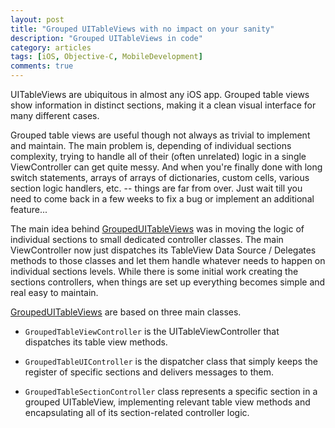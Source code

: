 ```yaml
---
layout: post
title: "Grouped UITableViews with no impact on your sanity"
description: "Grouped UITableViews in code"
category: articles
tags: [iOS, Objective-C, MobileDevelopment]
comments: true
---
```


UITableViews are ubiquitous  in almost any iOS app. Grouped table views show information in distinct sections, making it a clean visual interface for many different cases.

Grouped table views are useful though not always as trivial to implement and maintain. The main problem is, depending of individual sections complexity, trying to handle all of their (often unrelated) logic in a single ViewController can get quite messy. And when you're finally done with long switch statements, arrays of arrays of dictionaries, custom cells, various section logic handlers, etc. -- things are far from over. Just wait till you need to come back in a few weeks to fix a bug or implement an additional feature...


The main idea behind [GroupedUITableViews](https://github.com/akpw/Obj-C-FusionTables/tree/master/Example/Obj-C-FusionTablesSampleApp/View%20Controllers/Detail/GroupedUITableViews) was in moving the logic of individual sections to small dedicated controller classes. The main ViewController now just dispatches its TableView Data Source / Delegates methods to those classes and let them handle whatever needs to happen on individual sections levels. While there is some initial work creating the sections controllers, when things are set up everything becomes simple and real easy to maintain.

[GroupedUITableViews](https://github.com/akpw/Obj-C-FusionTables/tree/master/Example/Obj-C-FusionTablesSampleApp/View%20Controllers/Detail/GroupedUITableViews) are based on three main classes.

* ````GroupedTableViewController```` is the UITableViewController that dispatches its table view methods.

* ````GroupedTableUIController```` is the dispatcher class that simply keeps the register of specific sections and delivers messages to them.

* ````GroupedTableSectionController```` class represents a specific section in a grouped UITableView, implementing relevant table view methods and encapsulating all of its section-related controller logic.


